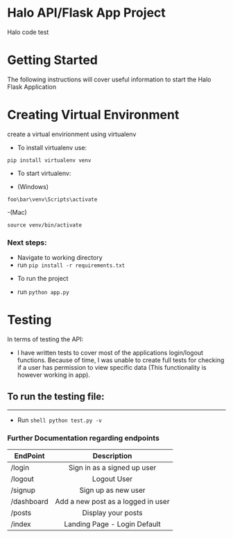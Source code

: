 # Halo API/Flask App Project 

Halo code test

# Getting Started

The following instructions will cover useful information to start the Halo Flask Application

# Creating Virtual Environment
create a virtual envirionment using virtualenv

* To install virtualenv use:
```shell
pip install virtualenv venv
```

* To start virtualenv:
- (Windows)
```shell
foo\bar\venv\Scripts\activate
```
-(Mac)
```shell
source venv/bin/activate
```

### Next steps:
- Navigate to working directory
- run ```pip install -r requirements.txt```
* To run the project
- run ```python app.py```

# Testing
In terms of testing the API:
* I have written tests to cover most of the applications login/logout functions. Because of time, I was unable to create full tests for checking if a user has permission to view specific data (This functionality is however working in app).

## To run the testing file:
---
- Run ```shell
python test.py -v```
### Further Documentation regarding endpoints

| EndPoint        | Description | 
| ------------- |:-------------:| 
| /login      | Sign in as a signed up user |
| /logout       | Logout User  |
| /signup       | Sign up as new user  |
| /dashboard| Add a new post as a logged in user     |
| /posts        | Display your posts   | 
| /index        | Landing Page - Login Default     |
